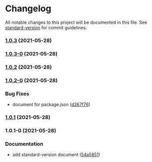 # Changelog

All notable changes to this project will be documented in this file. See [standard-version](https://github.com/conventional-changelog/standard-version) for commit guidelines.

### [1.0.3](https://github.com/KishoreNewton/standard-version/compare/v1.0.3-0...v1.0.3) (2021-05-28)

### [1.0.3-0](https://github.com/KishoreNewton/standard-version/compare/v1.0.2...v1.0.3-0) (2021-05-28)

### [1.0.2](https://github.com/KishoreNewton/standard-version/compare/v1.0.2-0...v1.0.2) (2021-05-28)

### [1.0.2-0](https://github.com/KishoreNewton/standard-version/compare/v1.0.1...v1.0.2-0) (2021-05-28)


### Bug Fixes

* document for package.json ([d267f76](https://github.com/KishoreNewton/standard-version/commit/d267f76b55635cc84675cede7b0f34b28020b585))

### [1.0.1](https://github.com/KishoreNewton/standard-version/compare/v1.0.1-0...v1.0.1) (2021-05-28)

### 1.0.1-0 (2021-05-28)


### Documentation

* add standard-version document ([54a5851](https://github.com/KishoreNewton/standard-version/commit/54a58517fb29aaaac240086d509ca13ef5915772))
